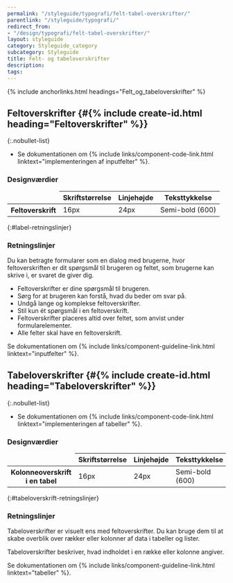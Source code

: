```yaml
---
permalink: "/styleguide/typografi/felt-tabel-overskrifter/"
parentlink: "/styleguide/typografi/"
redirect_from:
- "/design/typografi/felt-tabel-overskrifter/"
layout: styleguide
category: Styleguide_category
subcategory: Styleguide
title: Felt- og tabeloverskrifter
description:
tags:
---
```


{% include anchorlinks.html headings="Felt_og_tabeloverskrifter" %}

## Feltoverskrifter {#{% include create-id.html heading="Feltoverskrifter" %}}

{:.nobullet-list}
- Se dokumentationen om {% include links/component-code-link.html linktext="implementeringen af inputfelter" %}.

### Designværdier

<div class="table--responsive-scroll">
  <table class="table table--borderless">
    <thead>
      <tr>
        <td></td>
        <th scope="col">Skriftstørrelse</th>
        <th scope="col">Linjehøjde</th>
        <th scope="col">Teksttykkelse</th>
      </tr>
    </thead>
    <tbody>
      <tr>
        <th scope="row"><span class="form-label">Feltoverskrift</span></th>
        <td>16px</td>
        <td>24px</td>
        <td>Semi-bold (600)</td>
      </tr>
    </tbody>
  </table>
</div>

{:#label-retningslinjer}
### Retningslinjer

Du kan betragte formularer som en dialog med brugerne, hvor feltoverskriften er dit spørgsmål til brugeren og feltet, som brugerne kan skrive i, er svaret de giver dig.              

- Feltoverskrifter er dine spørgsmål til brugeren.  
- Sørg for at brugeren kan forstå, hvad du beder om svar på.
- Undgå lange og komplekse feltoverskrifter.
- Stil kun ét spørgsmål i en feltoverskrift.
- Feltoverskrifter placeres altid over feltet, som anvist under formularelementer.
- Alle felter skal have en feltoverskrift.

Se dokumentationen om {% include links/component-guideline-link.html linktext="inputfelter" %}.

## Tabeloverskrifter {#{% include create-id.html heading="Tabeloverskrifter" %}}

{:.nobullet-list}
- Se dokumentationen om {% include links/component-code-link.html linktext="implementeringen af tabeller" %}.

### Designværdier

<div class="table--responsive-scroll">
  <table class="table table--borderless">
    <thead>
      <tr>
        <td></td>
        <th scope="col">Skriftstørrelse</th>
        <th scope="col">Linjehøjde</th>
        <th scope="col">Teksttykkelse</th>
      </tr>
    </thead>
    <tbody>
      <tr>
        <th scope="row"><span class="example-table-th">Kolonneoverskrift i en tabel</span></th>
        <td>16px</td>
        <td>24px</td>
        <td>Semi-bold (600)</td>
      </tr>
    </tbody>
  </table>
</div>

{:#tabeloverskrift-retningslinjer}
### Retningslinjer

Tabeloverskrifter er visuelt ens med feltoverskrifter. Du kan bruge dem til at skabe overblik over rækker eller kolonner af data i tabeller og lister.

Tabeloverskrifter beskriver, hvad indholdet i en række eller kolonne angiver.

Se dokumentationen om {% include links/component-guideline-link.html linktext="tabeller" %}.
